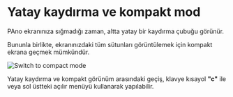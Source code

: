Yatay kaydırma ve kompakt mod
=====================================

PAno ekranınıza sığmadığı zaman, altta yatay bir kaydırma çubuğu görünür.

Bununla birlikte, ekranınızdaki tüm sütunları görüntülemek için kompakt ekrana geçmek mümkündür.

![Switch to compact mode](screenshots/board-compact-mode.png)

Yatay kaydırma ve kompakt görünüm arasındaki geçiş, klavye kısayol **"c"** ile veya sol üstteki açılır menüyü kullanarak yapılabilir.

